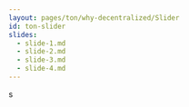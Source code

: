 ```yaml
---
layout: pages/ton/why-decentralized/Slider
id: ton-slider
slides:
  - slide-1.md
  - slide-2.md
  - slide-3.md
  - slide-4.md
---
```


s
